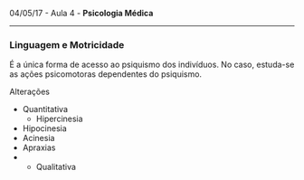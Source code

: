 04/05/17 - Aula 4 - **Psicologia Médica**

---

### Linguagem e Motricidade

É a única forma de acesso ao psiquismo dos indivíduos. No caso, estuda-se as ações psicomotoras dependentes do psiquismo.



Alterações

* Quantitativa
  * Hipercinesia
* Hipocinesia
* Acinesia
* Apraxias
* * Qualitativa 



